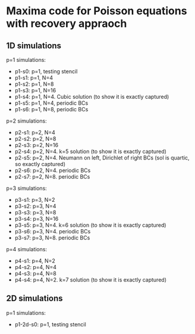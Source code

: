 # Maxima code for Poisson equations with recovery appraoch

## 1D simulations

p=1 simulations:

- p1-s0: p=1, testing stencil
- p1-s1: p=1, N=4
- p1-s2: p=1, N=8
- p1-s3: p=1, N=16
- p1-s4: p=1, N=4. Cubic solution (to show it is exactly captured)
- p1-s5: p=1, N=4, periodic BCs
- p1-s6: p=1, N=8, periodic BCs

p=2 simulations:

- p2-s1: p=2, N=4
- p2-s2: p=2, N=8
- p2-s3: p=2, N=16
- p2-s4: p=2, N=4. k=5 solution (to show it is exactly captured)
- p2-s5: p=2, N=4. Neumann on left, Dirichlet of right BCs (sol is quartic, so exactly captured)
- p2-s6: p=2, N=4. periodic BCs
- p2-s7: p=2, N=8. periodic BCs

p=3 simulations:

- p3-s1: p=3, N=2
- p3-s2: p=3, N=4
- p3-s3: p=3, N=8
- p3-s4: p=3, N=16
- p3-s5: p=3, N=4. k=6 solution (to show it is exactly captured)
- p3-s6: p=3, N=4. periodic BCs
- p3-s7: p=3, N=8. periodic BCs

p=4 simulations:

- p4-s1: p=4, N=2
- p4-s2: p=4, N=4
- p4-s3: p=4, N=8
- p4-s4: p=4, N=2. k=7 solution (to show it is exactly captured)

## 2D simulations

p=1 simulations:

- p1-2d-s0: p=1, testing stencil
